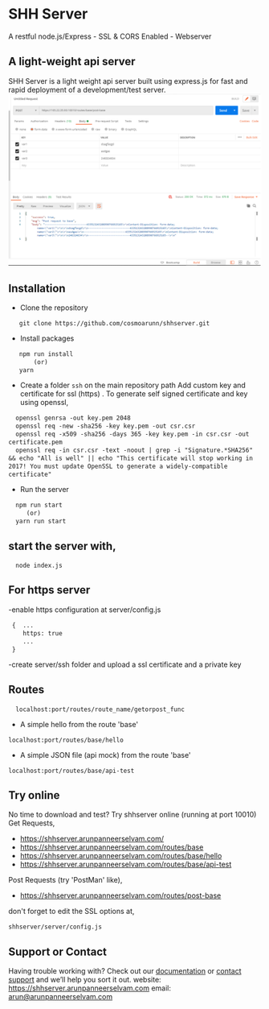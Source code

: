 # SHH Server

A restful node.js/Express - SSL & CORS Enabled - Webserver

## A light-weight api server

SHH Server is a light weight api server built using express.js for fast and rapid deployment of a development/test server.
![SHHServer: Light-weight API server](https://github.com/cosmoarunn/shhserver/raw/master/shhserver-post-req.png)

## Installation 
  - Clone the repository
  ```
     git clone https://github.com/cosmoarunn/shhserver.git
   ```
  - Install packages
  ```
     npm run install 
         (or)
     yarn
   ```
  - Create a folder `ssh` on the main repository path Add custom key and certificate for ssl (https) . To generate self signed certificate and key using openssl,

  ```
    openssl genrsa -out key.pem 2048
    openssl req -new -sha256 -key key.pem -out csr.csr
    openssl req -x509 -sha256 -days 365 -key key.pem -in csr.csr -out certificate.pem
    openssl req -in csr.csr -text -noout | grep -i "Signature.*SHA256" && echo "All is well" || echo "This certificate will stop working in 2017! You must update OpenSSL to generate a widely-compatible certificate"
  ```

  -  Run the server
   ```
     npm run start
        (or)
     yarn run start
   ```

## start the server with,
   ```
     node index.js
   ```
## For https server
-enable https configuration at server/config.js  
  ```
   {  ... 
      https: true
      ...
   }
   ```
-create server/ssh folder and upload a ssl certificate and a private key

## Routes

  ```
    localhost:port/routes/route_name/getorpost_func
  ```
  - A simple hello from the route 'base'
  ```
  localhost:port/routes/base/hello
  ```

  - A simple JSON file (api mock) from the route 'base'
  ```
  localhost:port/routes/base/api-test
  ```
  
## Try online
No time to download and test?
Try shhserver online  (running at port 10010)
Get Requests,
- https://shhserver.arunpanneerselvam.com/
- https://shhserver.arunpanneerselvam.com/routes/base
- https://shhserver.arunpanneerselvam.com/routes/base/hello
- https://shhserver.arunpanneerselvam.com/routes/base/api-test

Post Requests (try 'PostMan' like), 
- https://shhserver.arunpanneerselvam.com/routes/post-base

don't forget to edit the SSL options at, 
```
shhserver/server/config.js 
```


## Support or Contact

Having trouble working with? Check out our [documentation](https://docs.github.com/categories/github-pages-basics/) or [contact support](https://github.com/cosmoarunn) and we’ll help you sort it out.
website: https://shhserver.arunpanneerselvam.com
email: arun@arunpanneerselvam.com
